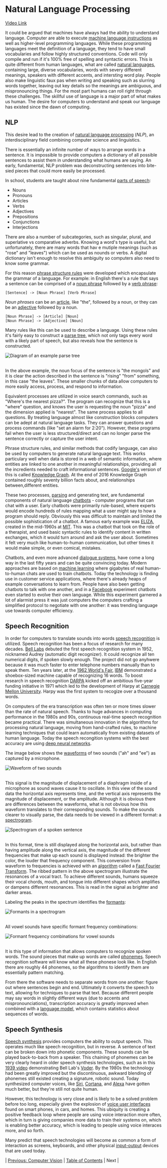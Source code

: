 # Natural Language Processing
[Video Link](https://youtu.be/fOvTtapxa9c)

It could be argued that machines have always had the ability to understand language. Computer are able to execute [machine language instructions](../glossary/README.md#machine-code) as well as higher-level programming languages. While these programming languages meet the definition of a language, they tend to have small vocabularies and follow highly structured conventions. Code will only compile and run if it's 100% free of spelling and syntactic errors. This is quite different from human languages, what are called [natural languages](../glossary/README.md#natural-language), containing large, diverse vocabularies, words with severy different meanings, speakers with different accents, and intersting word play. People also make linguistic faux pas when writing and speaking such as slurring words together, leaving out key details so the meanings are ambiguous, and mispronouncing things. For the most part humans can roll right through these challenges. The skillful use of language is a major part of what makes us human. The desire for computers to understand and speak our language has existed since the dawn of computing.

## NLP
This desire lead to the creation of [natural language processing](../glossary/README.md#natural-language-processing) (_NLP_), an interdisciplinary field combining computer science and linguistics.

There is essentially an infinite number of ways to arrange words in a sentence. It is impossible to provide computers a dictionary of all possible sentences to assist them in understanding what humans are saying. An early, fundamental, NLP problem was deconstructing sentences into bite-sied pieces that could more easily be processed.

In school, students are taught about nine fundamental [parts of speech](https://en.wikipedia.org/wiki/Part_of_speech):
* Nouns
* Pronouns
* Articles
* Verbs
* Adjectives
* Prepositions
* Conjunctions
* Interjections

There are also a number of subcategories, such as singular, plural, and superlative vs comparative adverbs. Knowing a word's type is useful, but unfortunately, there are many words that hav e mutiple meanings (such as "rose" and "leaves") which can be used as nounds or verbs. A digital dictionary isn't enough to resolve this ambiguity so computers also need to know some grammar.

For this reason [phrase structure rules](../glossary/README.md#phrase-structure-rules) were developed which encapsulate the grammar of a language. For example: in English there's a rule that says a sentence can be comprised of a [noun phrase](https://en.wikipedia.org/wiki/Noun_phrase) followed by a [verb phrase](https://en.wikipedia.org/wiki/Verb_phrase):

```
[Sentence] -> [Noun Phrase] [Verb Phrase]
```

_Noun phrases_ can be an [article](https://en.wikipedia.org/wiki/English_articles), like "the", followed by a noun, or they can be an [adjective](https://en.wikipedia.org/wiki/Adjective) followed by a noun.

```
[Noun Phrase] -> [Article] [Noun]
[Noun Phrase] -> [Adjective] [Noun]
```

Many rules like this can be used to describe a language. Using these rules it's fairly easy to construct a [parse tree](../glossary/README.md#parse-tree), which not only tags every word with a likely part of speech, but also reveals how the sentence is constructed.

![Diagram of an example parse tree](./parse-tree.JPG)
<br /><br />

In the above example, the noun focus of the sentence is "the mongols" and it is clear the action described in the sentence is "rising" "from" something, in this case "the leaves". These smaller chunks of data allow computers to more easily access, process, and respond to information.

Equivalent processes are utilized in voice search commands, such as "Where's the nearest pizza?". The program can recognize that this is a "where" question, and knows the user is requesting the noun "pizza" and the dimension applied is "nearest". The same process applies to all questions. By treating language almost like construction blocks computers can be adept at natural language tasks. They can answer questions and process commands (like "set an alarm for 2:20"). However, these programs fail when the user is less structured/direct and can no longer parse the sentence correctly or capture the user intent.

Phrase structure rules, and similar methods that codify language, can also be used by computers to generate natural language text. This works particulary well when data is stored in a web of semantic information, where entities are linked to one another in meaningful relationships, providing all the incredients needed to craft informational sentences. [Google's](https://en.wikipedia.org/wiki/Google) version of this is called [Knowledge Graph](https://en.wikipedia.org/wiki/Google_Knowledge_Graph). At the end of 2016 Knowledge Graph contained roughly seventy billion facts about, and relationships between,different entities.

These two processes, [parsing](../glossary/README.md#parsing) and generating text, are fundamental components of natural language [chatbots](../glossary/README.md#chatbot) - computer programs that can chat with a user. Early chatbots were primarily rule-based, where experts would encode hundreds of rules mapping what a user might say to how a program should reply. Obviously this was difficult to maintain and limited the possible sophistication of a chatbot. A famous early example was [ELIZA](https://en.wikipedia.org/wiki/ELIZA), created in the mid-1960s at [MIT](https://en.wikipedia.org/wiki/MIT_Computer_Science_and_Artificial_Intelligence_Laboratory). This was a chatbot that took on the role of a therapist, and used basic syntactic rules to identify content in written exchanges, which it would turn around and ask the user about. Sometimes it felt very much like human-to-human communication, but other times it would make simple, or even comical, mistakes.

Chatbots, and even more advanced [dialogue systems](../glossary/README.md#dialogue-system), have come a long way in the last fifty years and can be quite convincing today. Modern approaches are based on [machine learning](../glossary/README.md#machine-learning) where gigabytes of real human-to-human chats are used to train chatbots. Today the technology is finding use in customer service applications, where there's already heaps of example conversations to learn from. People have also been getting chatbots to talk with one another, and in a [Facebook](https://en.wikipedia.org/wiki/Facebook,_Inc.) experiment chatbots even started to evolve their own language. While this experiment garnered a lot of alarmist press it was just computers the computers crafting a simplified protocol to negotiate with one another: it was trending language use towards computer efficiency.

## Speech Recognition
In order for computers to translate sounds into words [speech recognition](../glossary/README.md#speech-recognition) is utilized. Speech recognition has been a focus of research for many decades. [Bell Labs](https://en.wikipedia.org/wiki/Bell_Labs) debuted the first speech recognition system in 1952, nicknamed Audrey (automatic digit recognizer). It could recognize all ten numerical digits, if spoken slowly enough. The project did not go anyhwere because it was much faster to enter telephone numbers manually than to speak them. Ten years later, at the [1962 World's Fair](https://en.wikipedia.org/wiki/1962_World%27s_Fair), [IBM](https://en.wikipedia.org/wiki/IBM) demonstrated a shoebox-sized machine capable of recognizing 16 words. To boost research in speech recognition [DARPA](https://en.wikipedia.org/wiki/DARPA) kicked off an ambitious five-year funding initiative in 1971 which led to the development of Harpy at [Carnegie Mellon University](https://en.wikipedia.org/wiki/Carnegie_Mellon). Harpy was the first system to recogize over a thousand words.

On computers of the era transcription was often ten or more times slower than the rate of natural speech. Thanks to huge advances in computing performance in the 1980s and 90s, continuous real-time speech recognition became practical. There was simultaneous innovation in the algorithms for processing natural language, moving from hand-crafted rules, to machine learning techniques that could learn automatically from existing datasets of human language. Today the speech recongition systems with the best accuracy are using [deep neural networks](../glossary/README.md#deep-learning).

The image below shows the [waveforms](../glossary/README.md#waveform) of two sounds ("ah" and "ee") as captured by a microphone.

![Waveform of two sounds](./waveforms.JPG)
<br /><br />

This signal is the magnitude of displacement of a diaphragm inside of a microphone as sound waves cause it to oscillate. In this view of the sound data the horizontal axis represents time, and the vertical axis represents the magnitude of displacement, or the amplitude. Although it is obvious there are differences between the waveforms, what is not obvious how this waveform translates to their corresponding sounds. To make the sounds clearer to visually parse, the data needs to be viewed in a different format: a [spectrogram](../glossary/README.md#spectrogram).

![Spectrogram of a spoken sentence](./spectrogram.JPG)
<br /><br />

In this format, time is still displayed along the horizontal axis, but rather than having amplitude along the vertical axis, the magnitude of the different frequencies that make up each sound is displayed instead: the brighter the color, the louder that frequency component. This conversion from waveform to frequencies is achieved with an [algorithm](../glossary/README.md#algorithm) called a [Fast Fourier Transform](https://en.wikipedia.org/wiki/Fast_Fourier_transform). The ribbed pattern in the above spectrogram illustrate the resonances of a vocal tract. To achieve different sounds, humans squeeze their vocal chords, mouth, and tongue into different shapes which amplifies or dampens different resonances. This is read in the signal as brighter and darker areas.

Labeling the peaks in the spectrum identifies the [formants](../glossary/README.md#formant):

![Formants in a spectrogram](./formants.JPG)
<br /><br />

All vowel sounds have specific formant frequency combinations:

![Formant frequency combinations for vowel sounds](./vowel-formants.JPG)
<br /><br />

It is this type of information that allows computers to recognize spoken words. The sound pieces that make up words are called [phonemes](../glossary/README.md#phoneme). Speech recognition software will know what all these phonese look like. In English there are roughly 44 phonemes, so the algorithms to identify them are essentially pattern matching.

From there the software needs to separate words from one another: figure out where sentences begin and end. Ultimately it converts the speech to text, allowing for techniques to parse that text. Because different people may say words in slightly different ways (due to accents and mispronounciations), transcription accuracy is greatly improved when combined with a [language model](../glossary/README.md#language-model), which contains statistics about sequences of words.

## Speech Synthesis
[Speech synthesis](../glossary/README.md#speech-synthesis) provides computers the ability to output speech. This operates much like speech recognition, but in reverse. A sentence of text can be broken down into phonetic components. These sounds can be played back-to-back from a speaker. This chaining of phonemes can be very clearly heard in older speech synthesis technologies, such as in this [1939 video](https://youtu.be/0rAyrmm7vv0) demonstrating Bell Lab's [Voder](https://en.wikipedia.org/wiki/Voder). By the 1980s the technology had been greatly improved but the discontinuous, awkward blending of phonemes still existed creating a signature, robotic sound. Today synthesized computer voices, like [Siri](https://en.wikipedia.org/wiki/Siri), [Cortana](https://en.wikipedia.org/wiki/Cortana), and [Alexa](https://en.wikipedia.org/wiki/Amazon_Alexa) have gotten much better, but they're still not quite human.

However, this technology is very close and is likely to be a solved problem before too long, especially given the explosion of [voice user interfaces](../glossary/README.md#voice-user-interface) found on smart phones, in cars, and homes. This ubiquity is creating a positive feedback loop where people are using voice interaction more often, which in turn is giving companies more data to train their systems on, which is enabling better accuracy, which is leading to people using voice interaces more, and so forth.

Many predict that speech technologies will become as common a form of interaction as screens, keyboards, and other physical [input-output](../glossary/README.md#inputoutput) devices that are used today.

| [Previous: Computer Vision](../35/README.md) | [Table of Contents](../README.md#table-of-contents) | Next |

